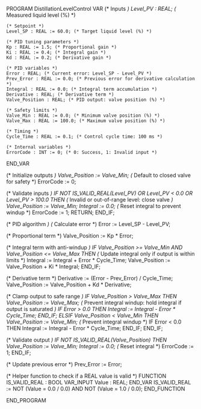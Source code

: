 PROGRAM DistillationLevelControl
VAR
    (* Inputs *)
    Level_PV : REAL; (* Measured liquid level (%) *)
    
    (* Setpoint *)
    Level_SP : REAL := 60.0; (* Target liquid level (%) *)
    
    (* PID tuning parameters *)
    Kp : REAL := 1.5; (* Proportional gain *)
    Ki : REAL := 0.4; (* Integral gain *)
    Kd : REAL := 0.2; (* Derivative gain *)
    
    (* PID variables *)
    Error : REAL; (* Current error: Level_SP - Level_PV *)
    Prev_Error : REAL := 0.0; (* Previous error for derivative calculation *)
    Integral : REAL := 0.0; (* Integral term accumulation *)
    Derivative : REAL; (* Derivative term *)
    Valve_Position : REAL; (* PID output: valve position (%) *)
    
    (* Safety limits *)
    Valve_Min : REAL := 0.0; (* Minimum valve position (%) *)
    Valve_Max : REAL := 100.0; (* Maximum valve position (%) *)
    
    (* Timing *)
    Cycle_Time : REAL := 0.1; (* Control cycle time: 100 ms *)
    
    (* Internal variables *)
    ErrorCode : INT := 0; (* 0: Success, 1: Invalid input *)
END_VAR

(* Initialize outputs *)
Valve_Position := Valve_Min; (* Default to closed valve for safety *)
ErrorCode := 0;

(* Validate inputs *)
IF NOT IS_VALID_REAL(Level_PV) OR Level_PV < 0.0 OR Level_PV > 100.0 THEN
    (* Invalid or out-of-range level: close valve *)
    Valve_Position := Valve_Min;
    Integral := 0.0; (* Reset integral to prevent windup *)
    ErrorCode := 1;
    RETURN;
END_IF;

(* PID algorithm *)
(* Calculate error *)
Error := Level_SP - Level_PV;

(* Proportional term *)
Valve_Position := Kp * Error;

(* Integral term with anti-windup *)
IF Valve_Position >= Valve_Min AND Valve_Position <= Valve_Max THEN
    (* Update integral only if output is within limits *)
    Integral := Integral + Error * Cycle_Time;
    Valve_Position := Valve_Position + Ki * Integral;
END_IF;

(* Derivative term *)
Derivative := (Error - Prev_Error) / Cycle_Time;
Valve_Position := Valve_Position + Kd * Derivative;

(* Clamp output to safe range *)
IF Valve_Position > Valve_Max THEN
    Valve_Position := Valve_Max;
    (* Prevent integral windup: hold integral if output is saturated *)
    IF Error > 0.0 THEN
        Integral := Integral - Error * Cycle_Time;
    END_IF;
ELSIF Valve_Position < Valve_Min THEN
    Valve_Position := Valve_Min;
    (* Prevent integral windup *)
    IF Error < 0.0 THEN
        Integral := Integral - Error * Cycle_Time;
    END_IF;
END_IF;

(* Validate output *)
IF NOT IS_VALID_REAL(Valve_Position) THEN
    Valve_Position := Valve_Min;
    Integral := 0.0; (* Reset integral *)
    ErrorCode := 1;
END_IF;

(* Update previous error *)
Prev_Error := Error;

(* Helper function to check if a REAL value is valid *)
FUNCTION IS_VALID_REAL : BOOL
VAR_INPUT
    Value : REAL;
END_VAR
IS_VALID_REAL := NOT (Value = 0.0 / 0.0) AND NOT (Value = 1.0 / 0.0);
END_FUNCTION

END_PROGRAM
